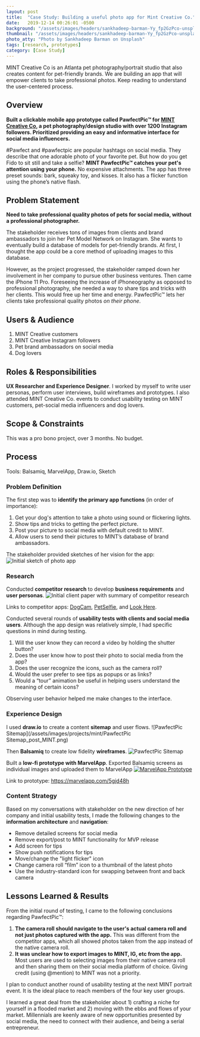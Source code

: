 ```yaml
---
layout: post
title:  "Case Study: Building a useful photo app for Mint Creative Co."
date:   2019-12-14 00:26:01 -0500
background: "/assets/images/headers/sankhadeep-barman-Yy_fp2GzPco-unsplash.jpg"
thumbnail: "/assets/images/headers/sankhadeep-barman-Yy_fp2GzPco-unsplash.jpg"
photo_atty: "Photo by Sankhadeep Barman on Unsplash"
tags: [research, prototypes]
category: [Case Study]
---
```

MINT Creative Co is an Atlanta pet photography/portrait studio that also creates content for pet-friendly brands. We are building an app that will empower clients to take professional photos. Keep reading to understand the user-centered process.

## Overview
**Built a clickable mobile app prototype called PawfectPic&trade; for [MINT Creative Co](mintcreativeco.com), a pet photography/design studio with over 1200 Instagram followers. Prioritized providing an easy and informative interface for social media influencers.**

#Pawfect and #pawfectpic are popular hashtags on social media. They describe that one adorable photo of your favorite pet. But how do you get Fido to sit still and take a selfie? **MINT PawfectPic&trade; catches your pet's attention using your phone.** No expensive attachments. The app has three preset sounds: bark, squeaky toy, and kisses. It also has a flicker function using the phone’s native flash.

## Problem Statement
**Need to take professional quality photos of pets for social media, without a professional photographer.**

The stakeholder receives tons of images from clients and brand ambassadors to join her Pet Model Network on Instagram. She wants to eventually build a database of models for pet-friendly brands. At first, I thought the app could be a core method of uploading images to this database.

However, as the project progressed, the stakeholder ramped down her involvement in her company to pursue other business ventures. Then came the iPhone 11 Pro. Foreseeing the increase of iPhoneography as opposed to professional photography, she needed a way to share tips and tricks with her clients. This would free up her time and energy. PawfectPic&trade; lets her clients take professional quality photos _on their phone_.

## Users & Audience
1. MINT Creative customers
1. MINT Creative Instagram followers
1. Pet brand ambassadors on social media
1. Dog lovers

## Roles & Responsibilities
**UX Researcher and Experience Designer**. I worked by myself to write user personas, perform user interviews, build wireframes and prototypes. I also attended MINT Creative Co. events to conduct usability testing on MINT customers, pet-social media influencers and dog lovers.

## Scope & Constraints
This was a pro bono project, over 3 months. No budget.

## Process
<div class="toolbox">Tools: Balsamiq, MarvelApp, Draw.io, Sketch</div>

### Problem Definition
The first step was to **identify the primary app functions** (in order of importance):
1. Get your dog's attention to take a photo using sound or flickering lights.
1. Show tips and tricks to getting the perfect picture.
1. Post your picture to social media with default credit to MINT.
1. Allow users to send their pictures to MINT’s database of brand ambassadors.

The stakeholder provided sketches of her vision for the app:
![Initial sketch of photo app](/assets/images/projects/mint/IMG_0004.jpg)

### Research

Conducted **competitor research** to develop **business requirements** and **user personas**.
![Initial client paper with summary of competitor research](/assets/images/projects/mint/client_paper.png)

Links to competitor apps:
[DogCam](https://apps.apple.com/us/app/dogcam-dog-selfie-camera/id1441245944),
[PetSelfie](https://play.google.com/store/apps/developer?id=Pet+Selfie),
and [Look Here](https://play.google.com/store/apps/details?id=camera1.themaestrochef.com.cameraappfordogs&showAllReviews=true).

Conducted several rounds of **usability tests with clients and social media users**.
Although the app design was relatively simple, I had specific questions in mind during testing.
1. Will the user know they can record a video by holding the shutter button?
1. Does the user know how to post their photo to social media from the app?
1. Does the user recognize the icons, such as the camera roll?
1. Would the user prefer to see tips as popups or as links?
1. Would a “tour” animation be useful in helping users understand the meaning of certain icons?

Observing user behavior helped me make changes to the interface.

### Experience Design
I used **draw.io** to create a content **sitemap** and user flows.
![PawfectPic Sitemap](/assets/images/projects/mint/PawfectPic Sitemap_post_MINT.png)

Then **Balsamiq** to create low fidelity **wireframes**.
![PawfectPic Sitemap](/assets/images/projects/mint/PawfectPic_Wireframe_map_2.png)

Built a **low-fi prototype with MarvelApp**. Exported Balsamiq screens as individual images and uploaded them to MarvelApp
[![MarvelApp Prototype](/assets/images/projects/mint/marvelapp.png)](https://marvelapp.com/5gjd48h)

Link to prototype: <https://marvelapp.com/5gjd48h>


### Content Strategy
Based on my conversations with stakeholder on the new direction of her company and initial usability tests, I made the following changes to the **information architecture** and **navigation**:
* Remove detailed screens for social media
* Remove export/post to MINT functionality for MVP release
* Add screen for tips
* Show push notifications for tips
* Move/change the "light flicker"  icon
* Change camera roll “film” icon to a thumbnail of the latest photo
* Use the industry-standard icon for swapping between front and back camera

## Lessons Learned & Results
From the initial round of testing, I came to the following conclusions regarding PawfectPic&trade;:
1. **The camera roll should navigate to the user's actual camera roll and not just photos captured with the app.** This was different from the competitor apps, which all showed photos taken from the app instead of the native camera roll.
1. **It was unclear how to export images to MINT, IG, etc from the app.** Most users are used to selecting images from their native camera roll and then sharing them on their social media platform of choice. Giving credit (using @mention) to MINT was not a priority.

I plan to conduct another round of usability testing at the next MINT portrait event. It is the ideal place to reach members of the four key user groups.

I learned a great deal from the stakeholder about 1) crafting a niche for yourself in a flooded market and 2) moving with the ebbs and flows of your market. Millennials are keenly aware of new opportunities presented by social media, the need to connect with their audience, and being a serial entrepreneur.
